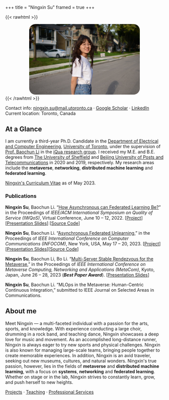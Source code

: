 +++
title = "Ningxin Su"
framed = true
+++

{{< rawhtml >}}
<center>
<img src="/assets/ningxinsu.jpg" alt="Ningxin Su" width="70%" style="border-radius: 20px;" >
</center>
{{< /rawhtml >}}

Contact info: ningxin.su@mail.utoronto.ca &middot; [Google Scholar](https://scholar.google.ca/citations?user=XkeT3_8AAAAJ&hl=en) &middot; [LinkedIn](https://www.linkedin.com/in/ningxin-su-b11460264/)   
Current location: Toronto, Canada  

## At a Glance

I am currently a third-year Ph.D. Candidate in the [Department of Electrical and Computer Engineering](https://www.ece.toronto.edu), [University of Toronto](https://www.utoronto.ca), under the supervision of [Prof. Baochun Li](https://www.ece.utoronto.ca/people/li-b/) in the [iQua research group](https://iqua.ece.toronto.edu/). I received my M.E. and B.E. degrees from [The University of Sheffield](https://www.sheffield.ac.uk/) and [Beijing University of Posts and Telecommunications](https://www.bupt.edu.cn/) in 2020 and 2019, respectively. My research areas include the **metaverse**, **networking**, **distributed machine learning** and **federated learning**.

[Ningxin's Curriculum Vitae](/assets/ningxin_cv.pdf) as of May 2023.

### Publications
**Ningxin Su**, Baochun Li. “[How Asynchronous can Federated Learning Be?](/assets/iwqos22.pdf)” in the Proceedings of *IEEE/ACM International Symposium on Quality of Service (IWQoS)*, Virtual Conference, June 10 – 12, 2022. [[Project](/projects/iwqos22)][[Presentation Slides](/assets/iwqos22_slides.pdf)] [[Source Code](https://github.com/TL-System/plato/tree/main/examples/port)]

**Ningxin Su**, Baochun Li. “[Asynchronous Federated Unlearning](/assets/infocom23.pdf),” in the Proceedings of *IEEE International Conference on Computer Communications (INFOCOM)*, New York, USA, May 17 – 20, 2023. [[Project](/projects/infocom23)][[Presentation Slides](/assets/infocom23_slides.pdf)][[Source Code](https://github.com/TL-System/plato/tree/main/examples/knot)]

**Ningxin Su**, Baochun Li, Bo Li. “[Multi-Server Stable Rendezvous for the Metaverse](/assets/metacom23.pdf),” in the Proceedings of *IEEE International Conference on Metaverse Computing, Networking and Applications (MetaCom)*, Kyoto, Japan, June 26 – 28, 2023 (**_Best Paper Award_**). [[Presentation Slides](/assets/metacom23_slides.pdf)]

**Ningxin Su**, Baochun Li. “MLOps in the Metaverse: Human-Centric Continuous Integration,” submitted to IEEE Journal on Selected Areas in Communications.

## About me 
Meet Ningxin &mdash; a multi-faceted individual with a passion for the arts, sports, and knowledge. With experience conducting a large choir, drumming in a rock band, and teaching dance, Ningxin showcases a deep love for music and movement. As an accomplished long-distance runner, Ningxin is always eager to try new sports and physical challenges. Ningxin is also known for managing large-scale teams, bringing people together to create memorable experiences. In addition, Ningxin is an avid traveler, seeking out new museums, cultures, and natural wonders. Ningxin's true passion, however, lies in the fields of **metaverse** and **distributed machine learning**, with a focus on **systems**, **networking** and **federated learning**. Whether on stage or in the lab, Ningxin strives to constantly learn, grow, and push herself to new heights.

[Projects](/projects) &middot; [Teaching](/teaching) &middot; [Professional Services](/professional_services) 